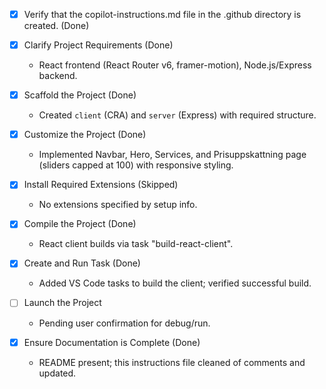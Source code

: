  - [x] Verify that the copilot-instructions.md file in the .github directory is created. (Done)

 - [x] Clarify Project Requirements (Done)
	 - React frontend (React Router v6, framer-motion), Node.js/Express backend.

 - [x] Scaffold the Project (Done)
	 - Created `client` (CRA) and `server` (Express) with required structure.

 - [x] Customize the Project (Done)
	 - Implemented Navbar, Hero, Services, and Prisuppskattning page (sliders capped at 100) with responsive styling.

 - [x] Install Required Extensions (Skipped)
	 - No extensions specified by setup info.

 - [x] Compile the Project (Done)
	 - React client builds via task "build-react-client".

 - [x] Create and Run Task (Done)
	 - Added VS Code tasks to build the client; verified successful build.

 - [ ] Launch the Project
	 - Pending user confirmation for debug/run.

 - [x] Ensure Documentation is Complete (Done)
	 - README present; this instructions file cleaned of comments and updated.
